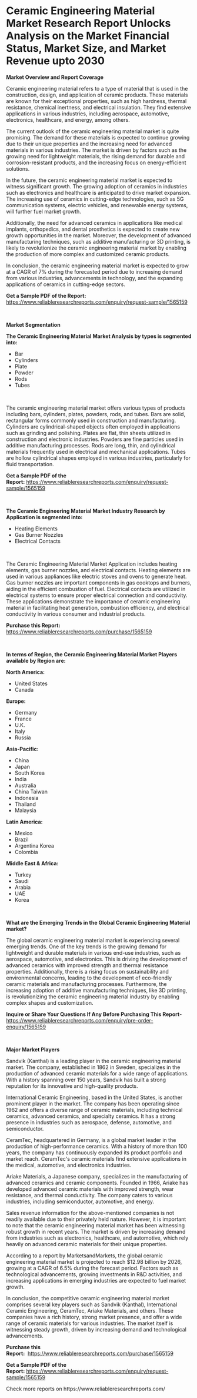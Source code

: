 <p><h1>Ceramic Engineering Material Market Research Report Unlocks Analysis on the Market Financial Status, Market Size, and Market Revenue upto 2030</h1></p><p><strong>Market Overview and Report Coverage</strong></p>
<p><p>Ceramic engineering material refers to a type of material that is used in the construction, design, and application of ceramic products. These materials are known for their exceptional properties, such as high hardness, thermal resistance, chemical inertness, and electrical insulation. They find extensive applications in various industries, including aerospace, automotive, electronics, healthcare, and energy, among others.</p><p>The current outlook of the ceramic engineering material market is quite promising. The demand for these materials is expected to continue growing due to their unique properties and the increasing need for advanced materials in various industries. The market is driven by factors such as the growing need for lightweight materials, the rising demand for durable and corrosion-resistant products, and the increasing focus on energy-efficient solutions.</p><p>In the future, the ceramic engineering material market is expected to witness significant growth. The growing adoption of ceramics in industries such as electronics and healthcare is anticipated to drive market expansion. The increasing use of ceramics in cutting-edge technologies, such as 5G communication systems, electric vehicles, and renewable energy systems, will further fuel market growth.</p><p>Additionally, the need for advanced ceramics in applications like medical implants, orthopedics, and dental prosthetics is expected to create new growth opportunities in the market. Moreover, the development of advanced manufacturing techniques, such as additive manufacturing or 3D printing, is likely to revolutionize the ceramic engineering material market by enabling the production of more complex and customized ceramic products.</p><p>In conclusion, the ceramic engineering material market is expected to grow at a CAGR of 7% during the forecasted period due to increasing demand from various industries, advancements in technology, and the expanding applications of ceramics in cutting-edge sectors.</p></p>
<p><strong>Get a Sample PDF of the Report:</strong> <a href="https://www.reliableresearchreports.com/enquiry/request-sample/1565159">https://www.reliableresearchreports.com/enquiry/request-sample/1565159</a></p>
<p>&nbsp;</p>
<p><strong>Market Segmentation</strong></p>
<p><strong>The Ceramic Engineering Material Market Analysis by types is segmented into:</strong></p>
<p><ul><li>Bar</li><li>Cylinders</li><li>Plate</li><li>Powder</li><li>Rods</li><li>Tubes</li></ul></p>
<p>&nbsp;</p>
<p><p>The ceramic engineering material market offers various types of products including bars, cylinders, plates, powders, rods, and tubes. Bars are solid, rectangular forms commonly used in construction and manufacturing. Cylinders are cylindrical-shaped objects often employed in applications such as grinding and polishing. Plates are flat, thin sheets utilized in construction and electronic industries. Powders are fine particles used in additive manufacturing processes. Rods are long, thin, and cylindrical materials frequently used in electrical and mechanical applications. Tubes are hollow cylindrical shapes employed in various industries, particularly for fluid transportation.</p></p>
<p><strong>Get a Sample PDF of the Report:</strong>&nbsp;<a href="https://www.reliableresearchreports.com/enquiry/request-sample/1565159">https://www.reliableresearchreports.com/enquiry/request-sample/1565159</a></p>
<p>&nbsp;</p>
<p><strong>The Ceramic Engineering Material Market Industry Research by Application is segmented into:</strong></p>
<p><ul><li>Heating Elements</li><li>Gas Burner Nozzles</li><li>Electrical Contacts</li></ul></p>
<p>&nbsp;</p>
<p><p>The Ceramic Engineering Material Market Application includes heating elements, gas burner nozzles, and electrical contacts. Heating elements are used in various appliances like electric stoves and ovens to generate heat. Gas burner nozzles are important components in gas cooktops and burners, aiding in the efficient combustion of fuel. Electrical contacts are utilized in electrical systems to ensure proper electrical connection and conductivity. These applications demonstrate the importance of ceramic engineering material in facilitating heat generation, combustion efficiency, and electrical conductivity in various consumer and industrial products.</p></p>
<p><strong>Purchase this Report:</strong>&nbsp; <a href="https://www.reliableresearchreports.com/purchase/1565159">https://www.reliableresearchreports.com/purchase/1565159</a></p>
<p>&nbsp;</p>
<p><strong>In terms of Region, the Ceramic Engineering Material Market Players available by Region are:</strong></p>
<p>
    <p> <strong> North America: </strong>
        <ul>
            <li>United States</li>
            <li>Canada</li>
        </ul>
        </p> 
    <p> <strong> Europe: </strong>
        <ul>
            <li>Germany</li>
            <li>France</li>
            <li>U.K.</li>
            <li>Italy</li>
            <li>Russia</li>
        </ul>
        </p> 
    <p> <strong> Asia-Pacific: </strong>
        <ul>
            <li>China</li>
            <li>Japan</li>
            <li>South Korea</li>
            <li>India</li>
            <li>Australia</li>
            <li>China Taiwan</li>
            <li>Indonesia</li>
            <li>Thailand</li>
            <li>Malaysia</li>
        </ul>
        </p> 
    <p> <strong> Latin America: </strong>
        <ul>
            <li>Mexico</li>
            <li>Brazil</li>
            <li>Argentina Korea</li>
            <li>Colombia</li>
        </ul>
        </p> 
    <p> <strong> Middle East & Africa: </strong>
        <ul>
            <li>Turkey</li>
            <li>Saudi</li>
            <li>Arabia</li>
            <li>UAE</li>
            <li>Korea</li>
        </ul>
    </p>
    </p>
<p>&nbsp;</p>
<p><strong>What are the Emerging Trends in the Global Ceramic Engineering Material market?</strong></p>
<p><p>The global ceramic engineering material market is experiencing several emerging trends. One of the key trends is the growing demand for lightweight and durable materials in various end-use industries, such as aerospace, automotive, and electronics. This is driving the development of advanced ceramics with improved strength and thermal resistance properties. Additionally, there is a rising focus on sustainability and environmental concerns, leading to the development of eco-friendly ceramic materials and manufacturing processes. Furthermore, the increasing adoption of additive manufacturing techniques, like 3D printing, is revolutionizing the ceramic engineering material industry by enabling complex shapes and customization.</p></p>
<p><strong>Inquire or Share Your Questions If Any Before Purchasing This Report</strong>- <a href="https://www.reliableresearchreports.com/enquiry/pre-order-enquiry/1565159">https://www.reliableresearchreports.com/enquiry/pre-order-enquiry/1565159</a></p>
<p>&nbsp;</p>
<p><strong>Major Market Players</strong></p>
<p><p>Sandvik (Kanthal) is a leading player in the ceramic engineering material market. The company, established in 1862 in Sweden, specializes in the production of advanced ceramic materials for a wide range of applications. With a history spanning over 150 years, Sandvik has built a strong reputation for its innovative and high-quality products.</p><p>International Ceramic Engineering, based in the United States, is another prominent player in the market. The company has been operating since 1962 and offers a diverse range of ceramic materials, including technical ceramics, advanced ceramics, and specialty ceramics. It has a strong presence in industries such as aerospace, defense, automotive, and semiconductor.</p><p>CeramTec, headquartered in Germany, is a global market leader in the production of high-performance ceramics. With a history of more than 100 years, the company has continuously expanded its product portfolio and market reach. CeramTec's ceramic materials find extensive applications in the medical, automotive, and electronics industries.</p><p>Ariake Materials, a Japanese company, specializes in the manufacturing of advanced ceramics and ceramic components. Founded in 1966, Ariake has developed advanced ceramic materials with improved strength, wear resistance, and thermal conductivity. The company caters to various industries, including semiconductor, automotive, and energy.</p><p>Sales revenue information for the above-mentioned companies is not readily available due to their privately held nature. However, it is important to note that the ceramic engineering material market has been witnessing robust growth in recent years. The market is driven by increasing demand from industries such as electronics, healthcare, and automotive, which rely heavily on advanced ceramic materials for their unique properties.</p><p>According to a report by MarketsandMarkets, the global ceramic engineering material market is projected to reach $12.98 billion by 2026, growing at a CAGR of 6.5% during the forecast period. Factors such as technological advancements, growing investments in R&D activities, and increasing applications in emerging industries are expected to fuel market growth.</p><p>In conclusion, the competitive ceramic engineering material market comprises several key players such as Sandvik (Kanthal), International Ceramic Engineering, CeramTec, Ariake Materials, and others. These companies have a rich history, strong market presence, and offer a wide range of ceramic materials for various industries. The market itself is witnessing steady growth, driven by increasing demand and technological advancements.</p></p>
<p><strong>Purchase this Report:</strong>&nbsp;&nbsp;<a href="https://www.reliableresearchreports.com/purchase/1565159">https://www.reliableresearchreports.com/purchase/1565159</a></p>
<p></p>
<p><strong>Get a Sample PDF of the Report:</strong>&nbsp;<a href="https://www.reliableresearchreports.com/enquiry/request-sample/1565159">https://www.reliableresearchreports.com/enquiry/request-sample/1565159</a></p>
<p>Check more reports on https://www.reliableresearchreports.com/</p>